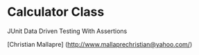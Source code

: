 
# Calculator Class
JUnit Data Driven Testing With Assertions


[Christian Mallapre] (http://www.mallaprechristian@yahoo.com/) 

